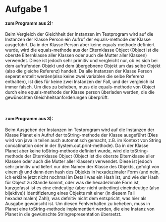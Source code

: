 # Aufgabe 1
#### zum Programm aus 2):
Beim Vergleich der Gleichheit der Instanzen im Testprogram wird auf die Instanzen der Klasse Person ein Aufruf der equals-methode der Klasse ausgeführt.
Da in der Klasse Person aber keine equals-methode definiert wurde, wird die equals-methode aus der Elternklasse Object (Object ist die oberste Elternklasse aller Klassen oder auch die Mutter aller Klassen) verwendet. 
Diese ist jedoch sehr primitiv und vergleicht nur, ob es sich bei dem aufrufenden Objekt und dem übergebnene Objekt um das selbe Objekt (also die gleiche Referenz) handelt. 
Da alle Instanzen der Klasse Person seperat erstellt werden(also keine zwei variablen die selbe Referenz enthalten), ist dies für keine zwei Instanzen der Fall, und der vergleich ist immer falsch. 
Um dies zu beheben, muss die equals-methode von Object durch eine equals-methode der Klasse person überladen werden, die die gewünschten Gleichheitsanforderungen überprüft.
<div style="page-break-after: always; visibility: hidden">
\pagebreak
</div>

#### zum Programm aus 3):
Beim Ausgeben der Instanzen im Testprogram wird auf die Instanzen der Klasse Planet ein Aufruf der toString-methode der Klasse ausgeführt (Dies wird von java in teilen auch automatisch gemacht, z.B. im Kontext von String concatination oder in der System.out.print-methode).
Da in der Klasse Planet aber keine toString-methode definiert wurde, wird die toString-methode der Elternklasse Object (Object ist die oberste Elternklasse aller Klassen oder auch die Mutter aller Klassen) verwendet. 
Diese ist jedoch sehr primitiv und liefert nur den Namen der Klasse des Objekts, gefolgt von einem @ und dann dem hash des Objekts in hexadezimaler Form 
(und nein, ich erkläre jetzt nicht nochmal im Detail was ein Hash ist, und wie der Hash für Object zu Stande kommt, oder was die hexadezimale Form ist, kurzgefasst ist es eine eindeutige (aber nicht unbedingt eineindeutige (also bijektive)) Identifizierung eines Objekts mit einer (in diesem Fall hexadezimalen) Zahl),
was defnitiv nicht dem entspricht, was hier als Ausgabe gewünscht ist. Um diesen Fehlverhalten zu beheben, muss in Planet eine toString-methode implementiert werden, die eine Instanz von Planet in die gewünschte Stringrepresentation übersetzt.